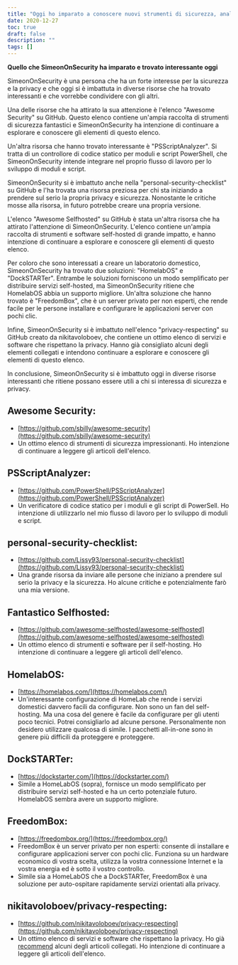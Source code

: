 ```yaml
---
title: "Oggi ho imparato a conoscere nuovi strumenti di sicurezza, analizzatori di codice statico e opzioni di servizi self-hosted"
date: 2020-12-27
toc: true
draft: false
description: ""
tags: []
---
```


**Quello che SimeonOnSecurity ha imparato e trovato interessante oggi**

SimeonOnSecurity è una persona che ha un forte interesse per la sicurezza e la privacy e che oggi si è imbattuta in diverse risorse che ha trovato interessanti e che vorrebbe condividere con gli altri.

Una delle risorse che ha attirato la sua attenzione è l'elenco "Awesome Security" su GitHub. Questo elenco contiene un'ampia raccolta di strumenti di sicurezza fantastici e SimeonOnSecurity ha intenzione di continuare a esplorare e conoscere gli elementi di questo elenco.

Un'altra risorsa che hanno trovato interessante è "PSScriptAnalyzer". Si tratta di un controllore di codice statico per moduli e script PowerShell, che SimeonOnSecurity intende integrare nel proprio flusso di lavoro per lo sviluppo di moduli e script.

SimeonOnSecurity si è imbattuto anche nella "personal-security-checklist" su GitHub e l'ha trovata una risorsa preziosa per chi sta iniziando a prendere sul serio la propria privacy e sicurezza. Nonostante le critiche mosse alla risorsa, in futuro potrebbe creare una propria versione.

L'elenco "Awesome Selfhosted" su GitHub è stata un'altra risorsa che ha attirato l'attenzione di SimeonOnSecurity. L'elenco contiene un'ampia raccolta di strumenti e software self-hosted di grande impatto, e hanno intenzione di continuare a esplorare e conoscere gli elementi di questo elenco.

Per coloro che sono interessati a creare un laboratorio domestico, SimeonOnSecurity ha trovato due soluzioni: "HomelabOS" e "DockSTARTer". Entrambe le soluzioni forniscono un modo semplificato per distribuire servizi self-hosted, ma SimeonOnSecurity ritiene che HomelabOS abbia un supporto migliore. Un'altra soluzione che hanno trovato è "FreedomBox", che è un server privato per non esperti, che rende facile per le persone installare e configurare le applicazioni server con pochi clic.

Infine, SimeonOnSecurity si è imbattuto nell'elenco "privacy-respecting" su GitHub creato da nikitavoloboev, che contiene un ottimo elenco di servizi e software che rispettano la privacy. Hanno già consigliato alcuni degli elementi collegati e intendono continuare a esplorare e conoscere gli elementi di questo elenco.

In conclusione, SimeonOnSecurity si è imbattuto oggi in diverse risorse interessanti che ritiene possano essere utili a chi si interessa di sicurezza e privacy.


## Awesome Security:
- [https://github.com/sbilly/awesome-security](https://github.com/sbilly/awesome-security)
- Un ottimo elenco di strumenti di sicurezza impressionanti. Ho intenzione di continuare a leggere gli articoli dell'elenco.

## PSScriptAnalyzer:
- [https://github.com/PowerShell/PSScriptAnalyzer](https://github.com/PowerShell/PSScriptAnalyzer)
- Un verificatore di codice statico per i moduli e gli script di PowerSell. Ho intenzione di utilizzarlo nel mio flusso di lavoro per lo sviluppo di moduli e script.

## personal-security-checklist:
- [https://github.com/Lissy93/personal-security-checklist](https://github.com/Lissy93/personal-security-checklist)
- Una grande risorsa da inviare alle persone che iniziano a prendere sul serio la privacy e la sicurezza. Ho alcune critiche e potenzialmente farò una mia versione.

## Fantastico Selfhosted:
- [https://github.com/awesome-selfhosted/awesome-selfhosted](https://github.com/awesome-selfhosted/awesome-selfhosted)
- Un ottimo elenco di strumenti e software per il self-hosting. Ho intenzione di continuare a leggere gli articoli dell'elenco.

## HomelabOS:
- [https://homelabos.com/](https://homelabos.com/)
- Un'interessante configurazione di HomeLab che rende i servizi domestici davvero facili da configurare. Non sono un fan del self-hosting. Ma una cosa del genere è facile da configurare per gli utenti poco tecnici. Potrei consigliarlo ad alcune persone. Personalmente non desidero utilizzare qualcosa di simile. I pacchetti all-in-one sono in genere più difficili da proteggere e proteggere.

## DockSTARTer:
- [https://dockstarter.com/](https://dockstarter.com/)
- Simile a HomeLabOS (sopra), fornisce un modo semplificato per distribuire servizi self-hosted e ha un certo potenziale futuro. HomelabOS sembra avere un supporto migliore.

## FreedomBox:
- [https://freedombox.org/](https://freedombox.org/)
- FreedomBox è un server privato per non esperti: consente di installare e configurare applicazioni server con pochi clic. Funziona su un hardware economico di vostra scelta, utilizza la vostra connessione Internet e la vostra energia ed è sotto il vostro controllo.
- Simile sia a HomeLabOS che a DockSTARTer, FreedomBox è una soluzione per auto-ospitare rapidamente servizi orientati alla privacy.

## nikitavoloboev/privacy-respecting:
- [https://github.com/nikitavoloboev/privacy-respecting](https://github.com/nikitavoloboev/privacy-respecting)
- Un ottimo elenco di servizi e software che rispettano la privacy. Ho già [recommend](https://simeononsecurity.ch/recommendations) alcuni degli articoli collegati. Ho intenzione di continuare a leggere gli articoli dell'elenco.
